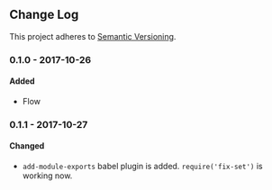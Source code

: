 <!-- Titles: Added, Changed, Deprecated, Removed, Fixed, Security -->

## Change Log

This project adheres to [Semantic Versioning](http://semver.org/).

### 0.1.0 - 2017-10-26

#### Added

* Flow

### 0.1.1 - 2017-10-27

#### Changed

* `add-module-exports` babel plugin is added. `require('fix-set')` is working now.
